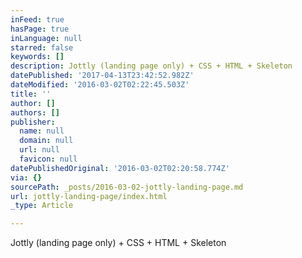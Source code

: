 ```yaml
---
inFeed: true
hasPage: true
inLanguage: null
starred: false
keywords: []
description: Jottly (landing page only) + CSS + HTML + Skeleton
datePublished: '2017-04-13T23:42:52.982Z'
dateModified: '2016-03-02T02:22:45.503Z'
title: ''
author: []
authors: []
publisher:
  name: null
  domain: null
  url: null
  favicon: null
datePublishedOriginal: '2016-03-02T02:20:58.774Z'
via: {}
sourcePath: _posts/2016-03-02-jottly-landing-page.md
url: jottly-landing-page/index.html
_type: Article

---
```

Jottly (landing page only) + CSS + HTML + Skeleton